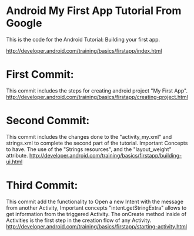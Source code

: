 # Android My First App Tutorial From Google

This is the code for the Android Tutorial: Building your first app.

http://developer.android.com/training/basics/firstapp/index.html

# First Commit:

This commit includes the steps for creating android project "My First App".
http://developer.android.com/training/basics/firstapp/creating-project.html

# Second Commit:

This commit includes the changes done to the "activity_my.xml" and strings.xml to complete the second part of the tutorial. Important Concepts to have. The use of the "Strings resources", and the "layout_weight" attribute.
http://developer.android.com/training/basics/firstapp/building-ui.html

# Third Commit:

This commit add the functionality to Open a new Intent with the message from another Activity, Important concepts "intent.getStringExtra" allows to get information from the triggered Activity. The onCreate method inside of Activities is the first step in the creation flow of any Activity.
http://developer.android.com/training/basics/firstapp/starting-activity.html
